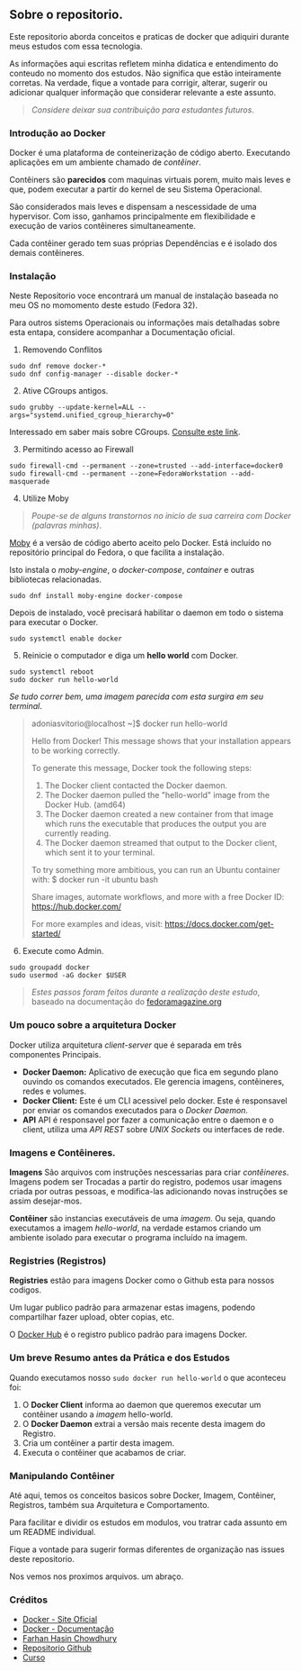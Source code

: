 ## Sobre o repositorio.

Este repositorio aborda conceitos e praticas de docker que adiquiri durante meus estudos com essa tecnologia.

As informações aqui escritas refletem minha didatica e entendimento do conteudo no momento dos estudos. Não significa que estão inteiramente corretas. Na verdade, fique a vontade para corrigir, alterar, sugerir ou adicionar qualquer informação que considerar relevante a este assunto.

>*Considere deixar sua contribuição para estudantes futuros*.

### Introdução ao Docker

Docker é uma plataforma de conteinerização de código aberto. Executando aplicações em um ambiente chamado de *contêiner*.

Contêiners são **parecidos** com maquinas virtuais porem, muito mais leves e que, podem executar a partir do kernel de seu Sistema Operacional. 

São considerados mais leves e dispensam a nescessidade de uma hypervisor. Com isso, ganhamos principalmente em flexibilidade e execução de varios contêineres simultaneamente. 

Cada contêiner gerado tem suas próprias Dependências e é isolado dos demais contêineres.

### Instalação 

Neste Repositorio voce encontrará um manual de instalação baseada no meu OS no momomento deste estudo (Fedora 32).

Para outros sistems Operacionais ou informações mais detalhadas sobre esta entapa, considere acompanhar a Documentação oficial.

1. Removendo Conflitos
~~~
sudo dnf remove docker-*
sudo dnf config-manager --disable docker-*
~~~
2. Ative CGroups antigos.
```
sudo grubby --update-kernel=ALL --args="systemd.unified_cgroup_hierarchy=0"
```

Interessado em saber mais sobre CGroups. [Consulte este link](https://docs.fedoraproject.org/en-US/Fedora/15/html/Resource_Management_Guide/ch01.html).

3. Permitindo acesso ao Firewall
~~~
sudo firewall-cmd --permanent --zone=trusted --add-interface=docker0
sudo firewall-cmd --permanent --zone=FedoraWorkstation --add-masquerade
~~~
4. Utilize Moby

>*Poupe-se de alguns transtornos no inicio de sua carreira com Docker (palavras minhas)*. 

[Moby](https://mobyproject.org/) é a versão de código aberto aceito pelo Docker. Está incluído no repositório principal do Fedora, o que facilita a instalação.

Isto instala o *moby-engine*, o *docker-compose*, *container* e outras bibliotecas relacionadas. 
```
sudo dnf install moby-engine docker-compose
```
Depois de instalado, você precisará habilitar o daemon em todo o sistema para executar o Docker.
```
sudo systemctl enable docker
```

5. Reinicie o computador e diga um **hello world** com Docker.
~~~
sudo systemctl reboot
sudo docker run hello-world
~~~

*Se tudo correr bem, uma imagem parecida com esta surgira em seu terminal*.

>adoniasvitorio@localhost ~]$ docker run hello-world
>
>Hello from Docker!
>This message shows that your installation appears to be working correctly.
>
>To generate this message, Docker took the following steps:
> 1. The Docker client contacted the Docker daemon.
> 2. The Docker daemon pulled the "hello-world" image from the Docker Hub.
>    (amd64)
> 3. The Docker daemon created a new container from that image which runs the
>    executable that produces the output you are currently reading.
> 4. The Docker daemon streamed that output to the Docker client, which sent it
>    to your terminal.
>
>To try something more ambitious, you can run an Ubuntu container with:
> $ docker run -it ubuntu bash
>
>Share images, automate workflows, and more with a free Docker ID:
> https://hub.docker.com/
>
>For more examples and ideas, visit:
> https://docs.docker.com/get-started/


6. Execute como Admin.
~~~
sudo groupadd docker
sudo usermod -aG docker $USER
~~~

>*Estes passos foram feitos durante a realização deste estudo*, baseado na documentação do [fedoramagazine.org](https://fedoramagazine.org/docker-and-fedora-32/)


### Um pouco sobre a arquitetura Docker

Docker utiliza arquitetura *client-server* que é separada em três componentes Principais.

 * **Docker Daemon:** Aplicativo de execução que fica em segundo plano ouvindo os comandos executados. Ele gerencia imagens, contêineres, redes e volumes.
 * **Docker Client:** Este é um CLI acessivel pelo docker. Este é responsavel por enviar os comandos executados para o *Docker Daemon*.
 * **API** API é responsavel por fazer a comunicação entre o daemon e o client, utiliza uma *API REST* sobre *UNIX Sockets* ou interfaces de rede.
 
 ### Imagens e Contêineres.
 
 **Imagens** São arquivos com instruções nescessarias para criar *contêineres*. Imagens podem ser Trocadas a partir do registro, podemos usar imagens criada por outras pessoas, e modifica-las adicionando novas instruções se assim desejar-mos.
 
 **Contêiner** são instancias executáveis de uma *imagem*. Ou seja, quando executamos a imagem *hello-world*, na verdade estamos criando um ambiente isolado para executar o programa incluído na imagem.

### Registries (Registros)
**Registries** estão para imagens Docker como o Github esta para nossos codigos. 

Um lugar publico padrão para armazenar estas imagens, podendo compartilhar fazer upload, obter copias, etc.

O [Docker Hub](https://hub.docker.com/) é o registro publico padrão para imagens Docker.


### Um breve Resumo antes da Prática e dos Estudos

Quando executamos nosso ```sudo docker run hello-world``` o que aconteceu foi:

1. O **Docker Client** informa ao daemon que queremos executar um contêiner usando a *imagem* hello-world.
2. O **Docker Daemon** extrai a versão mais recente desta imagem do Registro.
3. Cria um contêiner a partir desta imagem.
4. Executa o contêiner que acabamos de criar.

### Manipulando Contêiner

Até aqui, temos os conceitos basicos sobre Docker, Imagem, Contêiner, Registros, também sua Arquitetura e Comportamento.

Para facilitar e dividir os estudos em modulos, vou tratrar cada assunto em um README individual. 

Fique a vontade para sugerir formas diferentes de organização nas issues deste repositorio.

Nos vemos nos proximos arquivos.
um abraço.


### Créditos
 * [Docker - Site Oficial](https://www.docker.com/)
 * [Docker - Documentação](https://www.docker.com/get-started)
 * [Farhan Hasin Chowdhury](https://github.com/fhsinchy)
 * [Repositorio Github](https://github.com/fhsinchy/docker-handbook-projects)
 * [Curso](https://www.freecodecamp.org/news/the-docker-handbook/)
 
